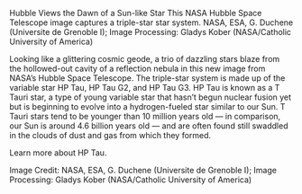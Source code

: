 Hubble Views the Dawn of a Sun-like Star 
 This NASA Hubble Space Telescope image captures a triple-star star system. NASA, ESA, G. Duchene (Universite de Grenoble I); Image Processing: Gladys Kober (NASA/Catholic University of America)

Looking like a glittering cosmic geode, a trio of dazzling stars blaze from the hollowed-out cavity of a reflection nebula in this new image from NASA’s Hubble Space Telescope. The triple-star system is made up of the variable star HP Tau, HP Tau G2, and HP Tau G3. HP Tau is known as a T Tauri star, a type of young variable star that hasn’t begun nuclear fusion yet but is beginning to evolve into a hydrogen-fueled star similar to our Sun. T Tauri stars tend to be younger than 10 million years old ― in comparison, our Sun is around 4.6 billion years old ― and are often found still swaddled in the clouds of dust and gas from which they formed.

Learn more about HP Tau.

Image Credit: NASA, ESA, G. Duchene (Universite de Grenoble I); Image Processing: Gladys Kober (NASA/Catholic University of America)